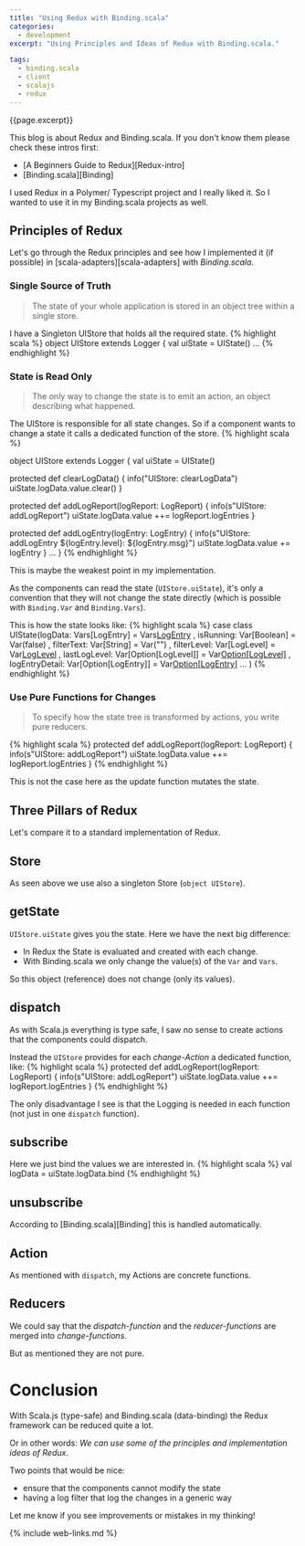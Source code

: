 ```yaml
---
title: "Using Redux with Binding.scala"
categories:
  - development
excerpt: "Using Principles and Ideas of Redux with Binding.scala."

tags:
  - binding.scala
  - client
  - scalajs
  - redux
---
```

{{page.excerpt}}

This blog is about Redux and Binding.scala. 
If you don't know them please check these intros first:
* [A Beginners Guide to Redux][Redux-intro]
* [Binding.scala][Binding]

I used Redux in a Polymer/ Typescript project and I really liked it. 
So I wanted to use it in my Binding.scala projects as well.

## Principles of Redux
Let's go through the Redux principles and see how I implemented it (if possible) in 
[scala-adapters][scala-adapters] with _Binding.scala_.

### Single Source of Truth
> The state of your whole application is stored in an object tree within a single store.

I have a Singleton UIStore that holds all the required state. 
{% highlight scala %}
object UIStore extends Logger {
  val uiState = UIState()
  ...
{% endhighlight %}

### State is Read Only
>The only way to change the state is to emit an action, an object describing what happened.

The UIStore is responsible for all state changes. 
So if a component wants to change a state it calls a dedicated function of the store.
{% highlight scala %}

object UIStore extends Logger {
  val uiState = UIState()

  protected def clearLogData() {
    info("UIStore: clearLogData")
    uiState.logData.value.clear()
  }

  protected def addLogReport(logReport: LogReport) {
    info(s"UIStore: addLogReport")
    uiState.logData.value ++= logReport.logEntries
  }

  protected def addLogEntry(logEntry: LogEntry) {
    info(s"UIStore: addLogEntry ${logEntry.level}: ${logEntry.msg}")
    uiState.logData.value += logEntry
  }
  ...
}
{% endhighlight %}

This is maybe the weakest point in my implementation.

As the components can read the state (`UIStore.uiState`), 
it's only a convention that they will not change the state directly (which is possible with `Binding.Var` and `Binding.Vars`). 

This is how the state looks like:
 {% highlight scala %}
case class UIState(logData: Vars[LogEntry] = Vars[LogEntry]()
                   , isRunning: Var[Boolean] = Var(false)
                   , filterText: Var[String] = Var("")
                   , filterLevel: Var[LogLevel] = Var[LogLevel](LogLevel.INFO)
                   , lastLogLevel: Var[Option[LogLevel]] = Var[Option[LogLevel]](None)
                   , logEntryDetail: Var[Option[LogEntry]] = Var[Option[LogEntry]](None)
                   ...
                  )
 {% endhighlight %}

### Use Pure Functions for Changes
>To specify how the state tree is transformed by actions, you write pure reducers.

{% highlight scala %}
  protected def addLogReport(logReport: LogReport) {
    info(s"UIStore: addLogReport")
    uiState.logData.value ++= logReport.logEntries
  }
{% endhighlight %}

This is not the case here as the update function mutates the state.

## Three Pillars of Redux
Let's compare it to a standard implementation of Redux.

## Store
As seen above we use also a singleton Store (`object UIStore`).

## getState
`UIStore.uiState` gives you the state. Here we have the next big difference:
* In Redux the State is evaluated and created with each change.
* With Binding.scala we only change the value(s) of the `Var` and `Vars`.

So this object (reference) does not change (only its values).

## dispatch
As with Scala.js everything is type safe, 
I saw no sense to create actions that the components could dispatch.

Instead the `UIStore` provides for each _change-Action_ a dedicated function, like:
{% highlight scala %}
  protected def addLogReport(logReport: LogReport) {
    info(s"UIStore: addLogReport")
    uiState.logData.value ++= logReport.logEntries
  }
{% endhighlight %}

The only disadvantage I see is that the Logging is needed in each function
(not just in one `dispatch` function).

## subscribe
Here we just bind the values we are interested in.
{% highlight scala %}
  val logData = uiState.logData.bind
{% endhighlight %}

## unsubscribe
According to [Binding.scala][Binding] this is handled automatically.

## Action
As mentioned with `dispatch`, my Actions are concrete functions.

## Reducers
We could say that the _dispatch-function_ and the _reducer-functions_ are merged into _change-functions_. 

But as mentioned they are not pure.

# Conclusion
With Scala.js (type-safe) and Binding.scala (data-binding) the Redux framework can
be reduced quite a lot.

Or in other words: 
_We can use some of the principles and implementation ideas of Redux._

Two points that would be nice:
* ensure that the components cannot modify the state
* having a log filter that log the changes in a generic way

Let me know if you see improvements or mistakes in my thinking!


{% include web-links.md %}
